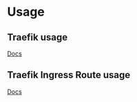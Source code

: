 # Usage

## Traefik usage

[Docs](https://github.com/vebr/helm-charts/tree/main/traefik/README.md)


## Traefik Ingress Route usage

[Docs](https://github.com/vebr/helm-charts/tree/main/traefik-ingress-route/README.md)